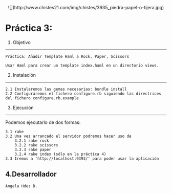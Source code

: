 
<center>![](http://www.chistes21.com/img/chistes/3935_piedra-papel-o-tijera.jpg)</center>


Práctica 3:
===========
 
1. Objetivo
-----------

	Práctica: Añadir Template Haml a Rock, Paper, Scissors

	Usar Haml para crear un template index.haml en un directorio views. 
	

2. Instalación
--------------

	2.1 Instalaremos las gemas necesarias: bundle install
	2.2 Configuraremos el fichero configure.rb siguiendo las directrices del fichero configure.rb.example

3. Ejecución
------------

Podemos ejecutarlo de dos formas:

	3.1 rake
	3.2 Una vez arrancado el servidor podremos hacer uso de 
		3.2.1 rake rock
		3.2.2 rake scissors
		3.2.3 rake paper
		3.2.4 rake index (sólo en la práctica 4)
	3.3 Iremos a 'http://localhost:9393/' para poder usar la aplicación

4.Desarrollador
---------------

	Ángela Hdez D.
